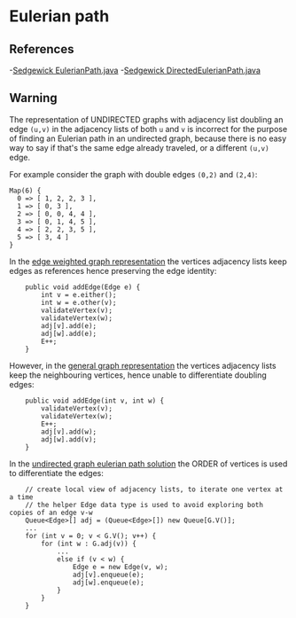 # Eulerian path

## References
-[Sedgewick EulerianPath.java](https://algs4.cs.princeton.edu/41graph/EulerianPath.java.html)
-[Sedgewick DirectedEulerianPath.java](https://algs4.cs.princeton.edu/42digraph/DirectedEulerianPath.java.html)

## Warning
The representation of UNDIRECTED graphs with adjacency list
doubling an edge `(u,v)` in the adjacency lists of both `u` and `v`
is incorrect for the purpose of finding an Eulerian path in an undirected graph,
because there is no easy way to say if that's the same edge already traveled, 
or a different `(u,v)` edge.

For example consider the graph with double edges `(0,2)` and `(2,4)`:
```
Map(6) {
  0 => [ 1, 2, 2, 3 ],
  1 => [ 0, 3 ],
  2 => [ 0, 0, 4, 4 ],
  3 => [ 0, 1, 4, 5 ],
  4 => [ 2, 2, 3, 5 ],
  5 => [ 3, 4 ]
}
```

In the [edge weighted graph representation](https://algs4.cs.princeton.edu/43mst/EdgeWeightedGraph.java.html) the vertices adjacency lists keep edges as references hence preserving the edge identity:
```
    public void addEdge(Edge e) {
        int v = e.either();
        int w = e.other(v);
        validateVertex(v);
        validateVertex(w);
        adj[v].add(e);
        adj[w].add(e);
        E++;
    }
```
However, in the [general graph representation](https://algs4.cs.princeton.edu/41graph/Graph.java.html) the vertices adjacency lists keep the neighbouring vertices, hence unable to differentiate doubling edges:
```
    public void addEdge(int v, int w) {
        validateVertex(v);
        validateVertex(w);
        E++;
        adj[v].add(w);
        adj[w].add(v);
    }
``` 

In the [undirected graph eulerian path solution](https://algs4.cs.princeton.edu/41graph/EulerianPath.java.html) the ORDER of vertices is used to differentiate the edges:

```
    // create local view of adjacency lists, to iterate one vertex at a time
    // the helper Edge data type is used to avoid exploring both copies of an edge v-w
    Queue<Edge>[] adj = (Queue<Edge>[]) new Queue[G.V()];
    ...
    for (int v = 0; v < G.V(); v++) {
        for (int w : G.adj(v)) {
            ...
            else if (v < w) {
                Edge e = new Edge(v, w);
                adj[v].enqueue(e);
                adj[w].enqueue(e);
            }
        }
    }
```
